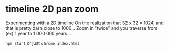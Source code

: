 # timeline 2D pan zoom
Experimenting with a 2D timeline
On the realization that 32 x 32 = 1024, and that is pretty darn close to 1000...
Zoom in "twice" and you traverse from (ex) 1 year to 1 000 000 years...

`npm start` or just `chrome index.html`